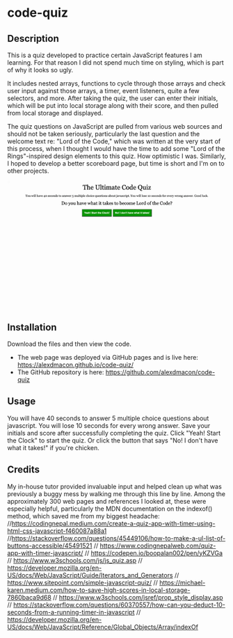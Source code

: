 # code-quiz

## Description
This is a quiz developed to practice certain JavaScript features I am learning. For that reason I did not spend much time on styling, which is part of why it looks so ugly.

It includes nested arrays, functions to cycle through those arrays and check user input against those arrays, a timer, event listeners, quite a few selectors, and more. After taking the quiz, the user can enter their initials, which will be put into local storage along with their score, and then pulled from local storage and displayed.

The quiz questions on JavaScript are pulled from various web sources and should not be taken seriously, particularly the last question and the welcome text re: "Lord of the Code," which was written at the very start of this process, when I thought I would have the time to add some "Lord of the Rings"-inspired design elements to this quiz. How optimistic I was. Similarly, I hoped to develop a better scoreboard page, but time is short and I'm on to other projects.

![Gif demonstrating quiz in action](/assets/demo/code-quiz-demo.gif)

## Installation
Download the files and then view the code. 
- The web page was deployed via GitHub pages and is live here: https://alexdmacon.github.io/code-quiz/
- The GitHub repository is here: https://github.com/alexdmacon/code-quiz

## Usage
You will have 40 seconds to answer 5 multiple choice questions about javascript. You will lose 10 seconds for every wrong answer. Save your initials and score after successfully completing the quiz. Click "Yeah! Start the Clock" to start the quiz. Or click the button that says "No! I don't have what it takes!" if you're chicken.

## Credits
My in-house tutor provided invaluable input and helped clean up what was previously a buggy mess by walking me through this line by line.
Among the approximately 300 web pages and references I looked at, these were especially helpful, particularly the MDN documentation on the indexof() method, which saved me from my biggest headache:
//https://codingnepal.medium.com/create-a-quiz-app-with-timer-using-html-css-javascript-f460087a88a1
//https://stackoverflow.com/questions/45449106/how-to-make-a-ul-list-of-buttons-accessible/45491521
// https://www.codingnepalweb.com/quiz-app-with-timer-javascript/
// https://codepen.io/boopalan002/pen/yKZVGa
// https://www.w3schools.com/js/js_quiz.asp
// https://developer.mozilla.org/en-US/docs/Web/JavaScript/Guide/Iterators_and_Generators
// https://www.sitepoint.com/simple-javascript-quiz/
// https://michael-karen.medium.com/how-to-save-high-scores-in-local-storage-7860baca9d68
// https://www.w3schools.com/jsref/prop_style_display.asp
// https://stackoverflow.com/questions/60370557/how-can-you-deduct-10-seconds-from-a-running-timer-in-javascript
// https://developer.mozilla.org/en-US/docs/Web/JavaScript/Reference/Global_Objects/Array/indexOf